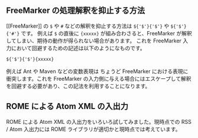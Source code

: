## FreeMarker の処理解釈を抑止する方法

[[FreeMarker]] の `$` や `#` などの解釈を抑止する方法は `${'$'}{'$'}` や `${'$'}{'#'}` です。
例えば `$` の直後に `{xxxxx}` が組み合わさると、FreeMarker が解釈してしまい、期待の動作が得られない場合があります。
これを FreeMarker 入力において回避するための記述は以下のようになものです。

```xml
${'$'}{'$'}{xxxxx}
```

例えば Ant や Maven などの変数表現は ちょうど FreeMarker における表現に衝突します。これを FreeMarker の入力側に与える場合にはエスケープして解釈を回避する必要があり、この記法を利用することになります。

## ROME による Atom XML の入出力

ROME による Atom XML の入出力をいろいろ試してみました。現時点での RSS / Atom 入出力には ROME ライブラリが適切かと現時点では考えています。
